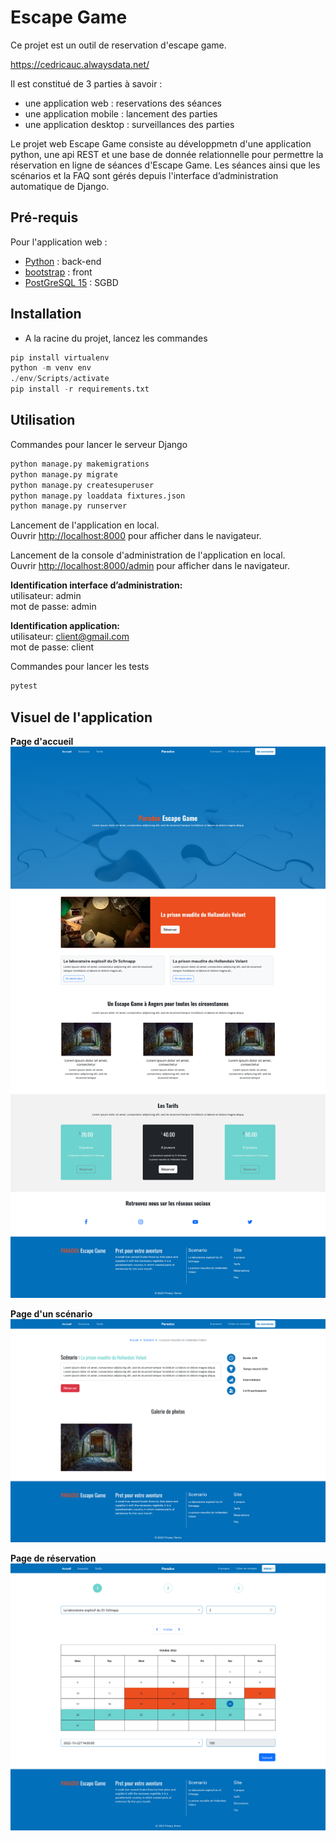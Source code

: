 # Escape Game

Ce projet est un outil de reservation d'escape game. 

https://cedricauc.alwaysdata.net/

Il est constitué de 3 parties à savoir : 
- une application web : reservations des séances
- une application mobile : lancement des parties
- une application desktop : surveillances des parties

Le projet web Escape Game consiste au développmetn d'une application python, 
une api REST et une base de donnée relationnelle pour permettre la réservation en ligne de séances d'Escape Game.
Les séances ainsi que les scénarios et la FAQ sont gérés depuis l'interface d’administration automatique de Django.

## Pré-requis

Pour l'application web : 
- [Python](https://www.python.org/downloads/) : back-end
- [bootstrap](https://getbootstrap.com/docs/5.2/getting-started/download/) : front
- [PostGreSQL 15](https://www.postgresql.org/download/) : SGBD


## Installation

- A la racine du projet, lancez les commandes 
```python
pip install virtualenv
python -m venv env
./env/Scripts/activate
pip install -r requirements.txt
```

## Utilisation

Commandes pour lancer le serveur Django
```python
python manage.py makemigrations 
python manage.py migrate
python manage.py createsuperuser
python manage.py loaddata fixtures.json
python manage.py runserver
```

Lancement de l'application en local.\
Ouvrir [http://localhost:8000](http://localhost:8000) pour afficher dans le navigateur.

Lancement de la console d'administration de l'application en local.\
Ouvrir [http://localhost:8000/admin](http://localhost:8000/admin) pour afficher dans le navigateur.

**Identification interface d’administration:**\
utilisateur: admin\
mot de passe: admin

**Identification application:**\
utilisateur: client@gmail.com\
mot de passe: client

Commandes pour lancer les tests
```python
pytest
```

## Visuel de l'application

**Page d'accueil**
![Page d'accueil](./img/home.png)

**Page d'un scénario**
![Page d'un scénario](./img/scenario.png)

**Page de réservation**
![Page de réservation](./img/booking.png)



